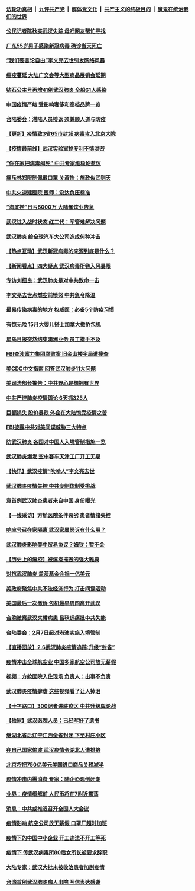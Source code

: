 ####  [法轮功真相](../../../../basic/blob/master/README.md?t=02071352) &nbsp;|&nbsp; [九评共产党](../../../../9ping.md/blob/master/README.md?t=02071352) &nbsp;|&nbsp; [解体党文化](../../../../jtdwh.md/blob/master/README.md?t=02071352)  &nbsp;|&nbsp; [共产主义的终极目的](../../../../gczydzjmd.md/blob/master/README.md?t=02071352) &nbsp;|&nbsp; [魔鬼在统治我们的世界](../../../../mgztzwmdsj.md/blob/master/README.md?t=02071352) 

#### [公民记者陈秋实武汉失踪 母吁网友帮忙寻找](../pages/nsc413/n11850638.md?t=02071352) 

#### [广东55岁男子感染新冠病毒 确诊当天死亡](../pages/nsc413/n11850590.md?t=02071352) 

#### [“我们要言论自由”李文亮去世引发网络风暴](../pages/nsc413/n11850484.md?t=02071352) 

#### [瘟疫蔓延 大陆广交会等大型商品展销会延期](../pages/nsc413/n11850521.md?t=02071352) 

#### [钻石公主号再增41例武汉肺炎 全船61人感染](../pages/nsc413/n11850401.md?t=02071352) 

#### [中国疫情严峻 受影响奢侈和高档品牌一览](../pages/nsc413/n11850319.md?t=02071352) 

#### [台陆委会：滞陆人员接返 须兼顾人道与防疫](../pages/nsc413/n11850414.md?t=02071352) 

#### [【更新】疫情致3省65市封城 病毒攻入北京大院](../pages/nsc413/n11801312.md?t=02071352) 

#### [【疫情最前线】武汉实验室抢专利不慎泄密](../pages/nsc413/n11850310.md?t=02071352) 

#### [“你在家把病毒闷死” 中共专家维稳论惹议](../pages/nsc413/n11850048.md?t=02071352) 

#### [痛斥林郑限制佩戴口罩 关淑怡：施政似武则天](../pages/nsc413/n11849645.md?t=02071352) 

#### [中共火速建医院 医师：没达负压标准](../pages/nsc413/n11848938.md?t=02071352) 

#### [“海底捞”日亏8000万 大陆餐饮业告急](../pages/nsc413/n11850010.md?t=02071352) 

#### [武汉进入战时状态 红二代：军管难解决问题](../pages/nsc413/n11849976.md?t=02071352) 

#### [武汉肺炎 给全球汽车大公司造成何种冲击](../pages/nsc413/n11850056.md?t=02071352) 

#### [【热点互动】武汉新冠病毒的来源到底是什么？](../pages/nsc413/n11849749.md?t=02071352) 

#### [【新闻看点】四大疑点 武汉病毒所卷入风暴眼](../pages/nsc413/n11849608.md?t=02071352) 

#### [专访刘细良：武汉肺炎是对中共致命一击](../pages/nsc413/n11849934.md?t=02071352) 

#### [李文亮去世点燃空前愤怒 中共急令降温](../pages/nsc413/n11849864.md?t=02071352) 

#### [最易传染病毒的地方 权威医：必备5个防疫习惯](../pages/nsc413/n11849662.md?t=02071352) 

#### [有惊无险 15月大婴儿搭上加拿大撤侨包机](../pages/nsc413/n11849698.md?t=02071352) 

#### [星岛日报突然结束澳洲业务 员工措手不及](../pages/nsc413/n11849722.md?t=02071352) 

#### [FBI查涉富力集团腐败案 旧金山楼宇局遭搜查](../pages/nsc413/n11848419.md?t=02071352) 

#### [美CDC中文指南 回答武汉肺炎11大问题](../pages/nsc413/n11849703.md?t=02071352) 

#### [美司法部长警告：中共野心是想拥有世界](../pages/nsc413/n11849769.md?t=02071352) 

#### [中共严控肺炎疫情舆论 6天抓325人](../pages/nsc413/n11849529.md?t=02071352) 

#### [巨额损失 股价暴跌 外企在大陆饱受疫情之苦](../pages/nsc413/n11849651.md?t=02071352) 

#### [FBI披露中共对美间谍威胁三大特点](../pages/nsc413/n11849700.md?t=02071352) 

#### [防武汉肺炎 各国对中国人入境管制措施一览](../pages/nsc413/n11838726.md?t=02071352) 

#### [武汉肺炎爆发 空中客车天津工厂开工无期](../pages/nsc413/n11849634.md?t=02071352) 

#### [【快讯】武汉疫情“吹哨人”李文亮去世](../pages/nsc413/n11849459.md?t=02071352) 

#### [武汉肺炎疫情失控 中共专制体制受挑战](../pages/nsc413/n11849457.md?t=02071352) 

#### [意首例武汉肺炎患者来自中国 身份曝光](../pages/nsc413/n11849454.md?t=02071352) 

#### [【一线采访】方舱医院条件恶劣 患者情绪失控](../pages/nsc413/n11848910.md?t=02071352) 

#### [响应号召在家隔离 武汉家属怒诉有什么用？](../pages/nsc413/n11849412.md?t=02071352) 

#### [武汉肺炎影响美中贸易协议？姆钦：暂不会](../pages/nsc413/n11849497.md?t=02071352) 

#### [【历史上的瘟疫】被瘟疫摧毁的强大雅典](../pages/nsc413/n11849036.md?t=02071352) 

#### [对抗武汉肺炎 盖茨基金会捐一亿美元](../pages/nsc413/n11848953.md?t=02071352) 

#### [美政府聚焦中共不法经济行为 打击间谍活动](../pages/nsc413/n11849322.md?t=02071352) 

#### [美国最后一次撤侨 包机最早周四离开武汉](../pages/nsc413/n11849395.md?t=02071352) 

#### [台胞撤离武汉夹带病患 吕秋远痛批中共失能](../pages/nsc413/n11849153.md?t=02071352) 

#### [台陆委会：2月7日起对港澳实施入境管制](../pages/nsc413/n11848681.md?t=02071352) 

#### [【直播回放】2.6武汉肺炎疫情追踪:升级“封省”](../pages/nsc413/n11848948.md?t=02071352) 

#### [疫情冲击全球航空业 中国多家航空公司放无薪假](../pages/nsc413/n11849188.md?t=02071352) 


#### [视频：方舱医院入住现场 负责人：出事不负责](../pages/nsc413/n11845312.md?t=02071352) 

#### [武汉肺炎疫情肆虐 这些视频看了让人掉泪](../pages/nsc413/n11848904.md?t=02071352) 

#### [【十字路口】300记者进驻疫区 中共升级舆论战](../pages/nsc413/n11847578.md?t=02071352) 

#### [【独家】武汉医院人员：已经写好了遗书](../pages/nsc413/n11848942.md?t=02071352) 

#### [继湖北省后辽宁江西全省封闭 下至村庄小区](../pages/nsc413/n11848814.md?t=02071352) 

#### [在自己国家偷渡 武汉疫情令湖北人遭排挤](../pages/nsc413/n11848737.md?t=02071352) 

#### [北京将把750亿美元美国进口商品关税减半](../pages/nsc413/n11848896.md?t=02071352) 

#### [疫情冲击内需消费 专家：陆企恐现倒闭潮](../pages/nsc413/n11849265.md?t=02071352) 

#### [业界：疫情缓解前 人民币将在7附近震荡](../pages/nsc413/n11848445.md?t=02071352) 

#### [消息：中共或推迟召开全国人大会议](../pages/nsc413/n11848698.md?t=02071352) 

#### [疫情影响 航空公司放无薪假 口罩厂超时加班](../pages/nsc413/n11848173.md?t=02071352) 

#### [疫情下的中国中小企业 开工违法不开工等死](../pages/nsc413/n11848520.md?t=02071352) 

#### [疫情下 传武汉病毒所80后女所长被要求辞职](../pages/nsc413/n11842494.md?t=02071352) 

#### [大陆专家：武汉大批未被收治患者加剧疫情](../pages/nsc413/n11848163.md?t=02071352) 

#### [台湾首例武汉肺炎病人出院 写信表达感谢](../pages/nsc413/n11848408.md?t=02071352) 

